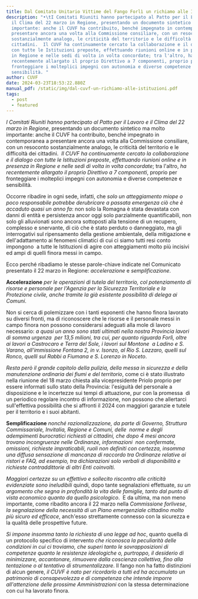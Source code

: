 ```yaml
---
title: Dal Comitato Unitario Vittime del Fango Forlì un richiamo alle Istituzioni
description: "•\tI Comitati Riuniti hanno partecipato al Patto per il Lavoro e
  il Clima del 22 marzo in Regione, presentando un documento sintetico ma molto
  importante: anche il CUVF ha contribuito, benché impegnato in contemporanea a
  presentare ancora una volta alla Commissione consiliare, con un resoconto
  sostanzialmente analogo, le criticità del territorio e le difficoltà dei
  cittadini.  Il CUVF ha continuamente cercato la collaborazione e il dialogo
  con tutte le Istituzioni preposte, effettuando riunioni online e in presenza
  in Regione e nelle sedi di volta in volta concordate; tra l'altro, ha
  recentemente allargato il proprio Direttivo a 7 componenti, proprio per
  fronteggiare i molteplici impegni con autonomia e diverse competenze e
  sensibilità. "
author: CUVF
date: 2024-03-23T18:53:22.880Z
manual_pdf: /static/img/dal-cuvf-un-richiamo-alle-istituzioni.pdf
tags:
  - post
  - featured
---
```

*I Comitati Riuniti hanno partecipato al Patto per il Lavoro e il Clima del 22 marzo in Regione*, presentando un documento sintetico ma molto importante: anche il CUVF ha contribuito, benché impegnato in contemporanea a presentare ancora una volta alla Commissione consiliare, con un resoconto sostanzialmente analogo, le criticità del territorio e le difficoltà dei cittadini.  *Il CUVF ha continuamente cercato la collaborazione e il dialogo con tutte le Istituzioni preposte*, *effettuando riunioni online e in presenza in Regione e nelle sedi di volta in volta concordate*; tra l'altro, *ha recentemente allargato il proprio Direttivo a 7 componenti*, proprio per fronteggiare i molteplici impegni con autonomia e diverse competenze e sensibilità.

Occorre ribadire in ogni sede, infatti, che *solo un atteggiamento miope o poco responsabile potrebbe derubricare a passata emergenza ciò che è accaduto quasi un anno fa*: non solo la Romagna è stata devastata con danni di entità e persistenza ancor oggi solo parzialmente quantificabili, non solo gli alluvionati sono ancora sottoposti alla tensione di un recupero, complesso e snervante, di ciò che è stato perduto o danneggiato, ma gli interrogativi sul ripensamento della gestione ambientale, della mitigazione e dell'adattamento ai fenomeni climatici di cui ci siamo tutti resi conto impongono  a tutte le Istituzioni di agire con atteggiamenti molto più incisivi ed ampi di quelli finora messi in campo.

Ecco perché ribadiamo le stesse parole-chiave indicate nel Comunicato presentato il 22 marzo in Regione: *accelerazione* e *semplificazione*.

**A﻿ccelerazione** *per le operazioni di tutela del territorio, col potenziamento di risorse e personale per l'Agenzia per la Sicurezza Territoriale e la Protezione civile, anche tramite la già esistente possibilità di delega ai Comuni*.

Non si cerca di polemizzare con i tanti esponenti che hanno finora lavorato su diversi fronti, ma di riconoscere che le risorse e il personale messi in campo finora non possono considerarsi adeguati alla mole di lavoro necessario: *a quasi un anno sono stati ultimati nella nostra Provincia lavori di somma urgenza  per 13,5 milioni, tra cui, per quanto riguarda Forlì, oltre ai lavori a Castrocaro e Terra del Sole, i lavori sul Montone  a Ladino e S. Varano, all'immissione Fontana 2, in v. Isonzo, al Rio S. Lazzaro, quelli sul Ronco, quelli sul Rabbi a Fiumana e S. Lorenzo in Noceto*.

*Resta però il grande capitolo della pulizia, della messa in sicurezza e della manutenzione ordinaria dei fiumi e del territorio*, come ci è stato illustrato nella riunione del 18 marzo chiesta alla vicepresidente Priolo proprio per essere informati sullo stato della Provincia: l'esiguità del personale a disposizione e le incertezze sui tempi di attuazione, pur con la promessa  di un periodico regolare incontro di informazione, non possono che allertarci sull'effettiva possibilità che si affronti il 2024 con maggiori garanzie e tutele per il territorio e i suoi abitanti.

**Semplificazione** *nonché razionalizzazione, da parte di Governo, Struttura Commissariale, Invitalia, Regione e Comuni, delle  norme e degli adempimenti burocratici richiesti ai cittadini, che dopo 4 mesi ancora trovano incongruenze nelle Ordinanze, informazioni  non confermate, omissioni, richieste impraticabili, ruoli non definiti con certezza, insomma  una diffusa sensazione di mancanza di raccordo tra Ordinanze relative ai ristori e FAQ, ad esempio, tra dichiarazioni solo verbali di disponibilità e richieste contraddittorie di altri Enti coinvolti.*

*Maggiori certezze su un effettivo e sollecito riscontro alle criticità evidenziate sono ineludibili* quindi, dopo tante segnalazioni effettuate, *su un argomento che segna in profondità la vita delle famiglie, tanto dal punto di vista economico quanto da quello psicologico*.  E da ultima, ma non meno importante, come ribadito ancora il 22 marzo nella *Commissione forlivese*, *la segnalazione della necessità di un Piano emergenziale cittadino molto più sicuro ed efficace*, anch'esso strettamente connesso con la sicurezza e la qualità delle prospettive future.

*Si impone insomma tanto la richiesta di una legge ad hoc*, quanto quella di un protocollo specifico di intervento *che riconosca la peculiarità delle condizioni in cui ci troviamo, che superi tanto le sovrapposizioni di competenze quanto le resistenze ideologiche o, purtroppo, il desiderio di minimizzare, accantonare, rimuovere dalla coscienza collettiva, fino alla tentazione o al tentativo di strumentalizzare*. Il fango non ha fatto distinzioni di alcun genere, *il CUVF è nato per ricordarlo a tutti ed ha accumulato un patrimonio di consapevolezza e di competenza che intende imporre all'attenzione delle prossime Amministrazioni* con la stessa determinazione con cui ha lavorato finora.